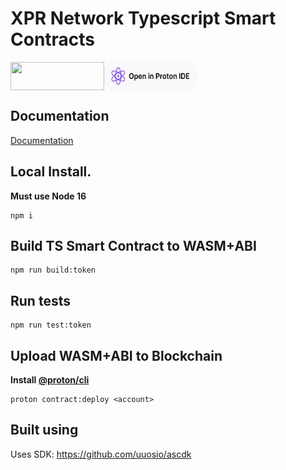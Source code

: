 # XPR Network Typescript Smart Contracts

<a href="https://gitpod.io/#https://github.com/ProtonProtocol/proton-ts-assembly">
    <img align="left" width="150" height="45" src="https://gitpod.io/button/open-in-gitpod.svg"></img>
</a>

<a href="https://protonide.com">
    <img align="center" width="150" height="45" src="./button_protonide.svg"></img>
</a>

<br/>
<!-- [![Open in Proton IDE](https://gitpod.io/button/open-in-gitpod.svg)](https://protonide.com) -->


## Documentation
[Documentation](https://docs.xprnetwork.org)

## Local Install.
**Must use Node 16**

```
npm i
```


## Build TS Smart Contract to WASM+ABI
```
npm run build:token
```

## Run tests
```
npm run test:token
```

## Upload WASM+ABI to Blockchain

**Install [@proton/cli](https://github.com/ProtonProtocol/proton-cli)**

```
proton contract:deploy <account>
```

## Built using
Uses SDK: https://github.com/uuosio/ascdk
